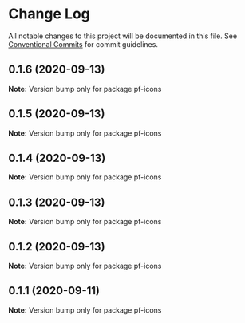 # Change Log

All notable changes to this project will be documented in this file.
See [Conventional Commits](https://conventionalcommits.org) for commit guidelines.

## 0.1.6 (2020-09-13)

**Note:** Version bump only for package pf-icons





## 0.1.5 (2020-09-13)

**Note:** Version bump only for package pf-icons





## 0.1.4 (2020-09-13)

**Note:** Version bump only for package pf-icons





## 0.1.3 (2020-09-13)

**Note:** Version bump only for package pf-icons





## 0.1.2 (2020-09-13)

**Note:** Version bump only for package pf-icons





## 0.1.1 (2020-09-11)

**Note:** Version bump only for package pf-icons

